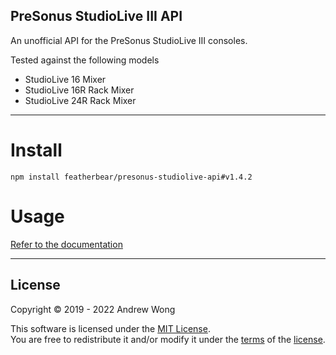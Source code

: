 PreSonus StudioLive III API
---

An unofficial API for the PreSonus StudioLive III consoles.

Tested against the following models

* StudioLive 16 Mixer
* StudioLive 16R Rack Mixer
* StudioLive 24R Rack Mixer

---

# Install

`npm install featherbear/presonus-studiolive-api#v1.4.2`

# Usage

[Refer to the documentation](https://featherbear.cc/presonus-studiolive-api)

---

## License

Copyright © 2019 - 2022 Andrew Wong  

This software is licensed under the [MIT License](https://opensource.org/licenses/MIT).  
You are free to redistribute it and/or modify it under the [terms](https://opensource.org/licenses/MIT) of the [license](https://opensource.org/licenses/MIT).
